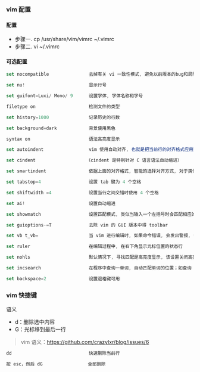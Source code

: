 <!--
abbrlink: jgd6ij6z
-->

### vim 配置

#### 配置

* 步骤一. cp /usr/share/vim/vimrc ~/.vimrc
* 步骤二. vi ~/.vimrc

#### 可选配置

```js
set nocompatible               去掉有关 vi 一致性模式, 避免以前版本的bug和局限

set nu!                        显示行号

set guifont=Luxi/ Mono/ 9      设置字体, 字体名称和字号

filetype on                    检测文件的类型

set history=1000               记录历史的行数

set background=dark            背景使用黑色

syntax on                      语法高亮度显示

set autoindent                 vim 使用自动对齐, 也就是把当前行的对齐格式应用到下一行(自动缩进）

set cindent                   （cindent 是特别针对 C 语言语法自动缩进）

set smartindent                依据上面的对齐格式, 智能的选择对齐方式, 对于类似 C 语言编写上有用

set tabstop=4                  设置 tab 键为 4 个空格

set shiftwidth =4              设置当行之间交错时使用 4 个空格

set ai!                        设置自动缩进

set showmatch                  设置匹配模式, 类似当输入一个左括号时会匹配相应的右括号

set guioptions-=T              去除 vim 的 GUI 版本中得 toolbar

set vb t_vb=                   当 vim 进行编辑时, 如果命令错误, 会发出警报, 该设置去掉警报

set ruler                      在编辑过程中, 在右下角显示光标位置的状态行

set nohls                      默认情况下, 寻找匹配是高亮度显示, 该设置关闭高亮显示

set incsearch                  在程序中查询一单词, 自动匹配单词的位置；如查询 desk 单词, 当输到 /d 时, 会自动找到第一个 d 开头的单词, 当输入到 /de 时, 会自动找到第一个以 de 开头的单词, 以此类推, 进行查找; 当找到要匹配的单词时, 别忘记回车

set backspace=2                设置退格键可用
```

### vim 快捷键

语义
* d：删除选中内容
* G：光标移到最后一行

> vim 语义：https://github.com/crazylxr/blog/issues/6

```js
dd                             快速删除当前行

按 esc，然后 dG                 全部删除
```